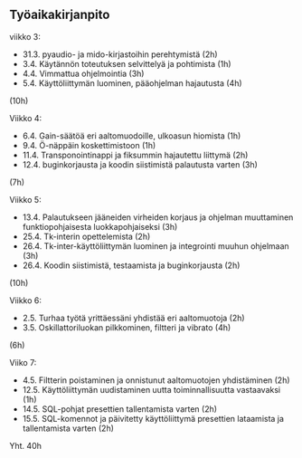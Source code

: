 
## Työaikakirjanpito
viikko 3:

- 31.3. pyaudio- ja mido-kirjastoihin perehtymistä (2h)
- 3.4. Käytännön toteutuksen selvittelyä ja pohtimista (1h)
- 4.4. Vimmattua ohjelmointia (3h)
- 5.4. Käyttöliittymän luominen, pääohjelman hajautusta (4h)

(10h)

Viikko 4:

- 6.4. Gain-säätöä eri aaltomuodoille, ulkoasun hiomista (1h)
- 9.4. Ö-näppäin koskettimistoon (1h)
- 11.4. Transponointinappi ja fiksummin hajautettu liittymä (2h)
- 12.4. buginkorjausta ja koodin siistimistä palautusta varten (3h)

(7h)

Viikko 5:

- 13.4. Palautukseen jääneiden virheiden korjaus ja ohjelman muuttaminen funktiopohjaisesta luokkapohjaiseksi (3h)
- 25.4. Tk-interin opettelemista (2h)
- 26.4. Tk-inter-käyttöliittymän luominen ja integrointi muuhun ohjelmaan (3h)
- 26.4. Koodin siistimistä, testaamista ja buginkorjausta (2h)

(10h)

Viikko 6:
- 2.5. Turhaa työtä yrittäessäni yhdistää eri aaltomuotoja (2h)
- 3.5. Oskillattoriluokan pilkkominen, filtteri ja vibrato (4h)

(6h)

Viiko 7:
- 4.5. Filtterin poistaminen ja onnistunut aaltomuotojen yhdistäminen (2h)
- 12.5. Käyttöliittymän uudistaminen uutta toiminnallisuutta vastaavaksi (1h)
- 14.5. SQL-pohjat presettien tallentamista varten (2h)
- 15.5. SQL-komennot ja päivitetty käyttöliittymä presettien lataamista ja tallentamista varten (2h)

Yht. 40h
